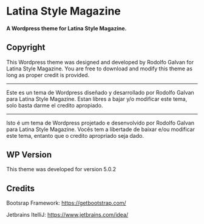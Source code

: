 # Latina Style Magazine
#### A Wordpress theme for Latina Style Magazine.

Copyright
-------------------
This Wordpress theme was designed and developed by Rodolfo Galvan for Latina Style Magazine.
You are free to download and modify this theme as long as proper credit is provided.

-------------
Este es un tema de Wordpress diseñado y desarrollado por Rodolfo Galvan para Latina Style Magazine.
Estan libres a bajar y/o modificar este tema, solo basta darme el credito apropiado.

-----------
Isto é um tema de Wordpress projetado e desenvolvido por Rodolfo Galvan para Latina Style Magazine.
Vocês tem a libertade de baixar e/ou modificar este tema, entanto que o credito apropriado seja dado.

WP Version
----------
This theme was developed for version 5.0.2

Credits
--------
Bootsrap Framework: https://getbootstrap.com/

Jetbrains ItelliJ: https://www.jetbrains.com/idea/
